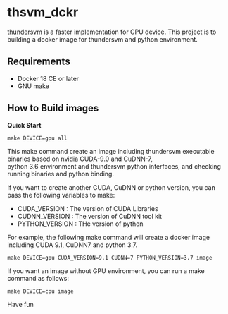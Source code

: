 # thsvm_dckr

[thundersvm](https://github.com/Xtra-Computing/thundersvm) is a faster implementation for GPU device.
This project is to building a docker image for thundersvm and python environment. 

## Requirements

* Docker 18 CE or later
* GNU make

## How to Build images

**Quick Start** 

```shell
make DEVICE=gpu all
```

This make command create an image including thundersvm executable binaries based on nvidia CUDA-9.0 and CuDNN-7,  
python 3.6 environment and thundersvm python interfaces, and checking running binaries and python binding.  

If you want to create another CUDA, CuDNN or python version, you can pass the following variables to make:  

* CUDA_VERSION : The version of CUDA Libraries
* CUDNN_VERSION : The version of CuDNN tool kit
* PYTHON_VERSION : THe version of python

For example, the following make command will create a docker image including CUDA 9.1, CuDNN7 and python 3.7.       

```shell
make DEVICE=gpu CUDA_VERSION=9.1 CUDNN=7 PYTHON_VERSION=3.7 image
```

If you want an image without GPU environment, you can run a make command as follows: 


```shell
make DEVICE=cpu image
```

Have fun







